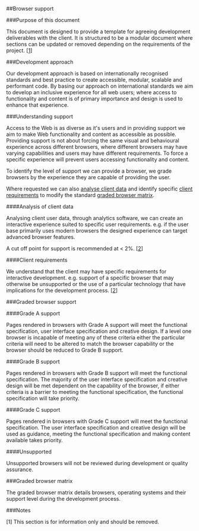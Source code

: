 ##Browser support

###Purpose of this document

This document is designed to provide a template for agreeing development deliverables with the client. It is structured to be a modular document where sections can be updated or removed depending on the requirements of the project. [[1](#note-1)]

###Development approach

Our development approach is based on internationally recognised standards and best practice to create accessible, modular, scalable and performant code. By basing our approach on international standards we aim to develop an inclusive experience for all web users; where access to functionality and content is of primary importance and design is used to enhance that experience.

###Understanding support

Access to the Web is as diverse as it's users and in providing support we aim to make Web functionality and content as accessible as possible. Providing support is not about forcing the same visual and behavioural experience across different browsers, where different browsers may have varying capabilities and users may have different requirements. To force a specific experience will prevent users accessing functionality and content.

To identify the level of support we can provide a browser, we grade browsers by the experience they are capable of providing the user.

Where requested we can also [analyse client data](#client-data) and identify specific [client requirements](#client-requirements) to modify the standard [graded browser matrix](#graded-browser-matrix).

####Analysis of client data

Analysing client user data, through analytics software, we can create an interactive experience suited to specific user requirements. e.g. if the user base primarily uses modern browsers the designed experience can target advanced browser features.

A cut off point for support is recommended at &lt; 2%. [[2](#note-2)]

####Client requirements

We understand that the client may have specific requirements for interactive development. e.g. support of a specific browser that may otherwise be unsupported or the use of a particular technology that have implications for the development process. [[2](#note-2)]

###Graded browser support

####Grade A support

Pages rendered in browsers with Grade A support will meet the functional specification, user interface specification and creative design. If a level one browser is incapable of meeting any of these criteria either the particular criteria will need to be altered to match the browser capability or the browser should be reduced to Grade B support.

####Grade B support

Pages rendered in browsers with Grade B support will meet the functional specification. The majority of the user interface specification and creative design will be met dependent on the capability of the browser, if either criteria is a barrier to meeting the functional specification, the functional specification will take priority.

####Grade C support

Pages rendered in browsers with Grade C support will meet the functional specification. The user interface specification and creative design will be used as guidance, meeting the functional specification and making content available takes priority.

####Unsupported

Unsupported browsers will not be reviewed during development or quality assurance.

###Graded browser matrix

The graded browser matrix details browsers, operating systems and their support level during the development process.

###Notes

<a id="note-1">[1]</a> This section is for information only and should be removed. 







